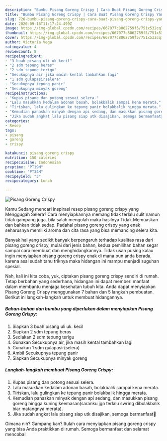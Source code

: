 ```yaml
---
description: "Bumbu Pisang Goreng Crispy | Cara Buat Pisang Goreng Crispy Yang Mudah Dan Praktis"
title: "Bumbu Pisang Goreng Crispy | Cara Buat Pisang Goreng Crispy Yang Mudah Dan Praktis"
slug: 726-bumbu-pisang-goreng-crispy-cara-buat-pisang-goreng-crispy-yang-mudah-dan-praktis
date: 2020-09-16T11:17:24.499Z
image: https://img-global.cpcdn.com/recipes/667077c8062759f5/751x532cq70/pisang-goreng-crispy-foto-resep-utama.jpg
thumbnail: https://img-global.cpcdn.com/recipes/667077c8062759f5/751x532cq70/pisang-goreng-crispy-foto-resep-utama.jpg
cover: https://img-global.cpcdn.com/recipes/667077c8062759f5/751x532cq70/pisang-goreng-crispy-foto-resep-utama.jpg
author: Victoria Vega
ratingvalue: 4
reviewcount: 8
recipeingredient:
- "3 buah pisang uli uk kecil"
- "2 sdm tepung beras"
- "2 sdm tepung terigu"
- "Secukupnya air jika masih kental tambahkan lagi"
- "1 sdm gulapasirselera"
- "Secukupnya tepung panir"
- "Secukupnya minyak goreng"
recipeinstructions:
- "Kupas pisang dan potong sesuai selera."
- "Lalu masukkan kedalam adonan basah, bolakbalik sampai kena merata."
- "Tiriskan, lalu gulingkan ke tepung panir bolakbalik hingga merata."
- "Kemudian panaskan minyak dengan api sedang, dan masukkan pisang goreng hingga kuning keemasan(saranku jgn terlalu swring dibolakbalik biar matangnya merata)."
- "Jika sudah angkat lalu pisang siap utk disajikan, semoga bermanfaat🥰"
categories:
- Resep
tags:
- pisang
- goreng
- crispy

katakunci: pisang goreng crispy 
nutrition: 150 calories
recipecuisine: Indonesian
preptime: "PT19M"
cooktime: "PT34M"
recipeyield: "3"
recipecategory: Lunch

---
```



![Pisang Goreng Crispy](https://img-global.cpcdn.com/recipes/667077c8062759f5/751x532cq70/pisang-goreng-crispy-foto-resep-utama.jpg)

Kamu Sedang mencari inspirasi resep pisang goreng crispy yang Menggugah Selera? Cara menyiapkannya memang tidak terlalu sulit namun tidak gampang juga. bila salah mengolah maka hasilnya Tidak Memuaskan dan bahkan tidak sedap. Padahal pisang goreng crispy yang enak seharusnya memiliki aroma dan cita rasa yang bisa memancing selera kita.



Banyak hal yang sedikit banyak berpengaruh terhadap kualitas rasa dari pisang goreng crispy, mulai dari jenis bahan, kedua pemilihan bahan segar sampai cara membuat dan menghidangkannya. Tidak usah pusing kalau ingin menyiapkan pisang goreng crispy enak di mana pun anda berada, karena asal sudah tahu triknya maka hidangan ini mampu menjadi suguhan spesial.


Nah, kali ini kita coba, yuk, ciptakan pisang goreng crispy sendiri di rumah. Tetap berbahan yang sederhana, hidangan ini dapat memberi manfaat dalam membantu menjaga kesehatan tubuh kita. Anda dapat menyiapkan Pisang Goreng Crispy menggunakan 7 bahan dan 5 langkah pembuatan. Berikut ini langkah-langkah untuk membuat hidangannya.

<!--inarticleads1-->

##### Bahan-bahan dan bumbu yang diperlukan dalam menyiapkan Pisang Goreng Crispy:

1. Siapkan 3 buah pisang uli uk. kecil
1. Siapkan 2 sdm tepung beras
1. Sediakan 2 sdm tepung terigu
1. Gunakan Secukupnya air, jika masih kental tambahkan lagi
1. Gunakan 1 sdm gulapasir(selera)
1. Ambil Secukupnya tepung panir
1. Siapkan Secukupnya minyak goreng




<!--inarticleads2-->

##### Langkah-langkah membuat Pisang Goreng Crispy:

1. Kupas pisang dan potong sesuai selera.
1. Lalu masukkan kedalam adonan basah, bolakbalik sampai kena merata.
1. Tiriskan, lalu gulingkan ke tepung panir bolakbalik hingga merata.
1. Kemudian panaskan minyak dengan api sedang, dan masukkan pisang goreng hingga kuning keemasan(saranku jgn terlalu swring dibolakbalik biar matangnya merata).
1. Jika sudah angkat lalu pisang siap utk disajikan, semoga bermanfaat🥰




Gimana nih? Gampang kan? Itulah cara menyiapkan pisang goreng crispy yang bisa Anda praktikkan di rumah. Semoga bermanfaat dan selamat mencoba!
